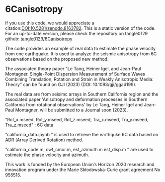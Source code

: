 # 6Canisotropy
If you use this code, we would appreciate a citation:[DOI:10.5281/zenodo.8163782](https://zenodo.org/badge/latestdoi/596467362).
This is a static version of the code. For an up-to-date version, please check the repository on tangle0129 github: [tangle0129/6Canisotropy](https://github.com/tangle0129/6Canisotropy)

The code provides an example of real data to estimate the phase velocity from one earthquake. It is used to analyze the seismic anisotropy from 6C observations based on the proposed new method.

The associated theory paper "Le Tang, Heiner Igel, and Jean-Paul Montagner. Single-Point Dispersion Measurement of Surface Waves Combining Translation, Rotation and Strain in Weakly
Anisotropic Media: Theory" can be found on GJI (2023) (DOI: 10.1093/gji/ggad199).

The real data are from seisimc arrays in Southern California region and the associated paper 'Anisotropy and deformation processes in
Southern California from rotational observations' by Le Tang, Heiner Igel and Jean-Paul Montagner, will be submitted to a Journal soon (2023).

"Rot_x.mseed, Rot_y.mseed, Rot_z.mseed, Tra_x.mseed, Tra_y.mseed, Tra_z.mseed" : 6C data

"california_data.ipynb " is used to retrieve the earthquke 6C data based on ADR (Array Derived Rotation) method.

"california_code.m, cwt_cmor.m, est_azimuth.m est_disp.m " are used to estimate the phase velocity and azimuth.

This work is funded by the European Union’s Horizon 2020 research and innovation program under the Marie Skłodowska-Curie grant agreement No 955515.
